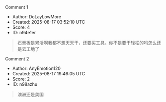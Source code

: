 Comment 1

- Author: DoLayLowMore
- Created: 2025-08-17 03:52:10 UTC
- Score: 4
- ID: n94e1er

> 石膏板是累活啊我都不想天天干，还要买工具。你不是要干轻松的吗怎么还是去工地了

Comment 2

- Author: AnyEmotion120
- Created: 2025-08-17 19:46:05 UTC
- Score: 2
- ID: n98azhu

> 澳洲还是美国
